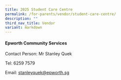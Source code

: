 ```yaml
---
title: 2025 Student Care Centre
permalink: /for-parents/vendor/student-care-centre/
description: ""
third_nav_title: Vendor
variant: markdown
---
```

#### Epworth Community Services

Contact Person: Mr Stanley Quek

Tel: 6259 7579

Email: [stanleyquek@epworth.sg](mailto:stanleyquek@epworth.sg)